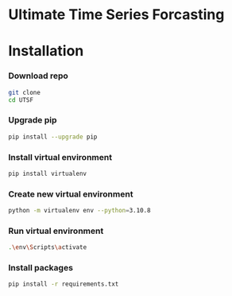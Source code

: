 # Ultimate Time Series Forcasting

# Installation

### Download repo
```bash
git clone
cd UTSF
```

### Upgrade pip
```bash
pip install --upgrade pip
```

### Install virtual environment
```bash
pip install virtualenv
```

### Create new virtual environment
```bash
python -m virtualenv env --python=3.10.8
```

### Run virtual environment
```bash
.\env\Scripts\activate
```

### Install packages
```bash
pip install -r requirements.txt
```
